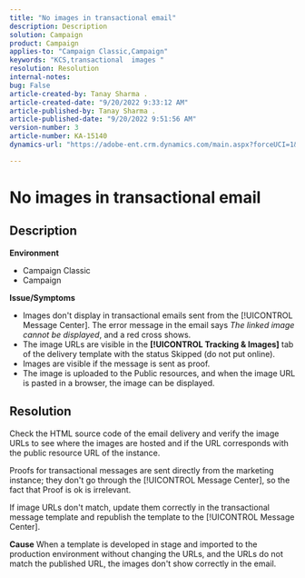 ```yaml
---
title: "No images in transactional email"
description: Description
solution: Campaign
product: Campaign
applies-to: "Campaign Classic,Campaign"
keywords: "KCS,transactional  images "
resolution: Resolution
internal-notes: 
bug: False
article-created-by: Tanay Sharma .
article-created-date: "9/20/2022 9:33:12 AM"
article-published-by: Tanay Sharma .
article-published-date: "9/20/2022 9:51:56 AM"
version-number: 3
article-number: KA-15140
dynamics-url: "https://adobe-ent.crm.dynamics.com/main.aspx?forceUCI=1&pagetype=entityrecord&etn=knowledgearticle&id=961ae13a-c738-ed11-9db1-002248086735"

---
```

# No images in transactional email

## Description

<b>Environment</b>
- Campaign Classic
- Campaign



<b>Issue/Symptoms</b>
- Images don't display in transactional emails sent from the [!UICONTROL Message Center]. The error message in the email says *The linked image cannot be displayed*, and a red cross shows.
- The image URLs are visible in the <b>[!UICONTROL Tracking & Images]</b> tab of the delivery template with the status Skipped (do not put online).
- Images are visible if the message is sent as proof.
- The image is uploaded to the Public resources, and when the image URL is pasted in a browser, the image can be displayed.



## Resolution






Check the HTML source code of the email delivery and verify the image URLs to see where the images are hosted and if the URL corresponds with the public resource URL of the instance.



Proofs for transactional messages are sent directly from the marketing instance; they don't go through the [!UICONTROL Message Center], so the fact that Proof is ok is irrelevant.



If image URLs don't match, update them correctly in the transactional message template and republish the template to the [!UICONTROL Message Center].


<b>Cause</b>
When a template is developed in stage and imported to the production environment without changing the URLs, and the URLs do not match the published URL, the images don't show correctly in the email.




